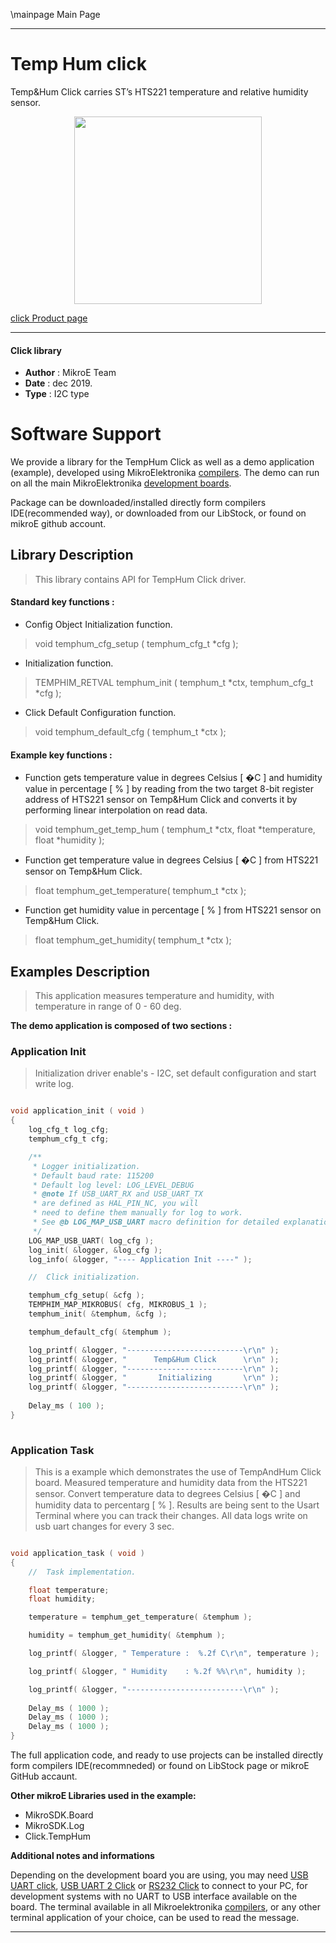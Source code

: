 \mainpage Main Page
 
 

---
# Temp Hum click

Temp&Hum Click carries ST’s HTS221 temperature and relative humidity sensor. 

<p align="center">
  <img src="https://download.mikroe.com/images/click_for_ide/temphum_click.png" height=300px>
</p>

[click Product page](https://www.mikroe.com/temp-hum-click)

---


#### Click library 

- **Author**        : MikroE Team
- **Date**          : dec 2019.
- **Type**          : I2C type


# Software Support

We provide a library for the TempHum Click 
as well as a demo application (example), developed using MikroElektronika 
[compilers](https://shop.mikroe.com/compilers). 
The demo can run on all the main MikroElektronika [development boards](https://shop.mikroe.com/development-boards).

Package can be downloaded/installed directly form compilers IDE(recommended way), or downloaded from our LibStock, or found on mikroE github account. 

## Library Description

> This library contains API for TempHum Click driver.

#### Standard key functions :

- Config Object Initialization function.
> void temphum_cfg_setup ( temphum_cfg_t *cfg ); 
 
- Initialization function.
> TEMPHIM_RETVAL temphum_init ( temphum_t *ctx, temphum_cfg_t *cfg );

- Click Default Configuration function.
> void temphum_default_cfg ( temphum_t *ctx );


#### Example key functions :

- Function gets temperature value in degrees Celsius [ �C ]
  and humidity value in percentage [ % ] by reading from the
  two target 8-bit register address of HTS221 sensor on Temp&Hum Click
  and converts it by performing linear interpolation on read data.
> void temphum_get_temp_hum ( temphum_t *ctx, float *temperature, float *humidity );

 
- Function get temperature value in degrees Celsius [ �C ]
  from HTS221 sensor on Temp&Hum Click.
> float temphum_get_temperature( temphum_t *ctx );

- Function get humidity value in percentage [ % ]
  from HTS221 sensor on Temp&Hum Click.
> float temphum_get_humidity( temphum_t *ctx );

## Examples Description

> This application measures temperature and humidity, with temperature in range of 0 - 60 deg.

**The demo application is composed of two sections :**

### Application Init 

>  Initialization driver enable's - I2C,
>  set default configuration and start write log.

```c

void application_init ( void )
{
    log_cfg_t log_cfg;
    temphum_cfg_t cfg;

    /** 
     * Logger initialization.
     * Default baud rate: 115200
     * Default log level: LOG_LEVEL_DEBUG
     * @note If USB_UART_RX and USB_UART_TX 
     * are defined as HAL_PIN_NC, you will 
     * need to define them manually for log to work. 
     * See @b LOG_MAP_USB_UART macro definition for detailed explanation.
     */
    LOG_MAP_USB_UART( log_cfg );
    log_init( &logger, &log_cfg );
    log_info( &logger, "---- Application Init ----" );

    //  Click initialization.

    temphum_cfg_setup( &cfg );
    TEMPHIM_MAP_MIKROBUS( cfg, MIKROBUS_1 );
    temphum_init( &temphum, &cfg );

    temphum_default_cfg( &temphum );

    log_printf( &logger, "--------------------------\r\n" );
    log_printf( &logger, "      Temp&Hum Click      \r\n" );
    log_printf( &logger, "--------------------------\r\n" );
    log_printf( &logger, "       Initializing       \r\n" );
    log_printf( &logger, "--------------------------\r\n" );
    
    Delay_ms ( 100 );
}
  
```

### Application Task

> This is a example which demonstrates the use of TempAndHum Click board.
> Measured temperature and humidity data from the HTS221 sensor.
> Convert temperature data to degrees Celsius [ �C ] and humidity data to percentarg [ % ].
> Results are being sent to the Usart Terminal where you can track their changes.
> All data logs write on usb uart changes for every 3 sec.

```c

void application_task ( void )
{
    //  Task implementation.

    float temperature;
    float humidity;

    temperature = temphum_get_temperature( &temphum );

    humidity = temphum_get_humidity( &temphum );

    log_printf( &logger, " Temperature :  %.2f C\r\n", temperature );

    log_printf( &logger, " Humidity    : %.2f %%\r\n", humidity );

    log_printf( &logger, "--------------------------\r\n" );
    
    Delay_ms ( 1000 );
    Delay_ms ( 1000 );
    Delay_ms ( 1000 );
}  

```


The full application code, and ready to use projects can be  installed directly form compilers IDE(recommneded) or found on LibStock page or mikroE GitHub accaunt.

**Other mikroE Libraries used in the example:** 

- MikroSDK.Board
- MikroSDK.Log
- Click.TempHum

**Additional notes and informations**

Depending on the development board you are using, you may need 
[USB UART click](https://shop.mikroe.com/usb-uart-click), 
[USB UART 2 Click](https://shop.mikroe.com/usb-uart-2-click) or 
[RS232 Click](https://shop.mikroe.com/rs232-click) to connect to your PC, for 
development systems with no UART to USB interface available on the board. The 
terminal available in all Mikroelektronika 
[compilers](https://shop.mikroe.com/compilers), or any other terminal application 
of your choice, can be used to read the message.



---
